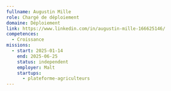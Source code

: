 ```yaml
---
fullname: Augustin Mille
role: Chargé de déploiement
domaine: Déploiement
link: https://www.linkedin.com/in/augustin-mille-166625146/
competences:
  - Croissance
missions:
  - start: 2025-01-14
    end: 2025-06-25
    status: independent
    employer: Malt
    startups:
      - plateforme-agriculteurs
---
```

